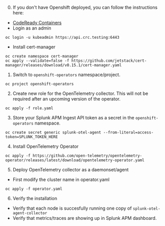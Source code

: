 0. If you don't have Openshift deployed, you can follow the instructions here:
* [CodeReady Containers](https://crc.dev/crc/#installation_gsg)
* Login as an admin
```
oc login -u kubeadmin https://api.crc.testing:6443
```
* Install cert-manager
```
oc create namespace cert-manager
oc apply --validate=false -f https://github.com/jetstack/cert-manager/releases/download/v0.15.1/cert-manager.yaml
```

1. Switch to `openshift-operators` namespace/project.
```
oc project openshift-operators
```

2. Create new role for the OpenTelemetry collector. This will not be required after an upcoming version of the operator.
```
oc apply -f role.yaml
```

3. Store your Splunk APM Ingest API token as a secret in the `openshift-operators` namespace.
```
oc create secret generic splunk-otel-agent --from-literal=access-token=SPLUNK_TOKEN_HERE
```

4. Install OpenTelemetry Operator
```
oc apply -f https://github.com/open-telemetry/opentelemetry-operator/releases/latest/download/opentelemetry-operator.yaml
```

5. Deploy OpenTelemetry collector as a daemonset/agent
* First modify the cluster name in operator.yaml
```
oc apply -f operator.yaml
```

6. Verify the installation
* Verify that each node is succesfully running one copy of ```splunk-otel-agent-collector```
* Verify that metrics/traces are showing up in Splunk APM dashboard.